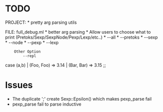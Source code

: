 TODO
====

PROJECT:
    * pretty arg parsing utils

FILE: full_debug.ml
    * better arg parsing
    * Allow users to choose what to print (Pretoks/Sexp/SexpNode/Pexp/Lexp/etc..)
        * --all
        * --pretoks
        * --sexp
        * --node
        * --pexp
        * --lexp
        
        Other Option
            --repl 
            
            
case (a,b)
   | (Foo, Foo) => 3.14
   | (Bar, Bar) => 3.15
;;



# Issues

* The duplicate ';' create Sexp::Epsilon() which makes pexp_parse fail
* pexp_parse fail to parse inductive
